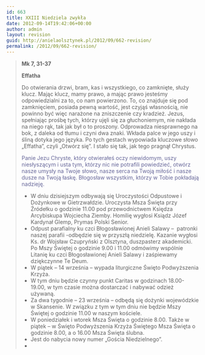 ```yaml
---
id: 663
title: XXIII Niedziela zwykła
date: 2012-09-14T19:42:06+00:00
author: admin
layout: revision
guid: http://anielaolsztynek.pl/2012/09/662-revision/
permalink: /2012/09/662-revision/
---
```

> **Mk 7, 31-37**
> 
> **Effatha**
> 
> Do otwierania drzwi, bram, kas i wszystkiego, co zamknięte, służy klucz. Mając klucz, mamy prawo, a mając prawo jesteśmy odpowiedzialni za to, co nam powierzono. To, co znajduje się pod zamknięciem, posiada pewną wartość, jest czyjąś własnością, nie powinno być więc narażone na zniszczenie czy kradzież. Jezus, spełniając prośbę tych, którzy ujęli się za głuchoniemym, nie nakłada na niego rąk, tak jak był o to proszony. Odprowadza niesprawnego na bok, z daleka od tłumu i czyni dwa znaki. Wkłada palce w jego uszy i śliną dotyka jego języka. Po tych gestach wypowiada kluczowe słowo &#8222;Effatha&#8221;, czyli &#8222;Otwórz się&#8221;. I stało się tak, jak tego pragnął Chrystus.
> 
> <span style="color: #666699;">Panie Jezu Chryste, który otwierałeś oczy niewidomym, uszy niesłyszącym i usta tym, którzy nic nie potrafili powiedzieć, otwórz nasze umysły na Twoje słowo, nasze serca na Twoją miłość i nasze dusze na Twoją łaskę. Błogosław wszystkim, którzy w Tobie pokładają nadzieję.</span>
> 
>   * <span style="font-style: normal;">W dniu dzisiejszym odbywają się Uroczystości Odpustowe i Dożynkowe w Gietrzwałdzie. Uroczysta Msza Święta przy Źródełku o godzinie 11.00 pod przewodnictwem Księdza Arcybiskupa Wojciecha Ziemby. Homilię wygłosi Ksiądz Józef Kardynał Glemp, Prymas Polski Senior.</span>
>   * <span style="font-style: normal;">Odpust parafialny ku czci Błogosławionej Anieli Salawy &#8211;  patronki naszej parafii -odbędzie się w przyszłą niedzielę. Kazanie wygłosi Ks. dr Wojsław Czupryński z Olsztyna, duszpasterz akademicki. Po Mszy Świętej o godzinie 9.00 i 11.00 odmówimy wspólnie Litanię ku czci Błogosławionej Anieli Salawy i zaśpiewamy dziękczynne Te Deum.</span>
>   * <span style="font-style: normal;">W piątek &#8211; 14 września &#8211; wypada liturgiczne Święto Podwyższenia Krzyża.</span>
>   * <span style="font-style: normal;">W tym dniu będzie czynny punkt Caritas w godzinach 18.00-19.00, w tym czasie można dostarczać i nabywać odzież używaną.</span>
>   * <span style="font-style: normal;">Za dwa tygodnie &#8211; 23 września &#8211; odbędą się dożynki wojewódzkie w Skansenie. W związku z tym w tym dniu nie będzie Mszy Świętej o godzinie 11.00 w naszym kościele.</span>
>   * <span style="font-style: normal;">W poniedziałek i wtorek Msza Święta o godzinie 8.00. Także w piątek &#8211; w Święto Podwyższenia Krzyża Świętego Msza Święta o godzinie 8.00, a o 16.00 Msza Święta ślubna.</span>
>   * <span style="font-style: normal;">Jest do nabycia nowy numer &#8222;Gościa Niedzielnego&#8221;.</span>
>   * <span style="font-style: normal;"><br /> </span>

<span style="color: #666699;"><br /> </span>